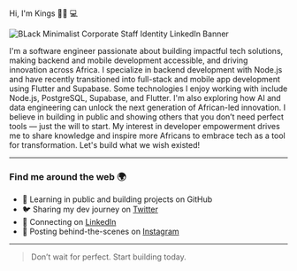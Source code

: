 Hi, I'm Kings 👋🏽 💻

![BLack Minimalist Corporate Staff Identity LinkedIn Banner](https://github.com/user-attachments/assets/4dc996a2-2f61-4844-9b2b-98babdc63104)

I'm a software engineer passionate about building impactful tech solutions, making backend and mobile development accessible, and driving innovation across Africa. I specialize in backend development with Node.js and have recently transitioned into full-stack and mobile app development using Flutter and Supabase.
Some technologies I enjoy working with include Node.js, PostgreSQL, Supabase, and Flutter. I'm also exploring how AI and data engineering can unlock the next generation of African-led innovation. I believe in building in public and showing others that you don’t need perfect tools — just the will to start.
My interest in developer empowerment drives me to share knowledge and inspire more Africans to embrace tech as a tool for transformation. Let's build what we wish existed!

---

### Find me around the web 🌍

- 🚀 Learning in public and building projects on GitHub  
- 🐦 Sharing my dev journey on [Twitter](https://twitter.com/YOUR_HANDLE)  
- 💼 Connecting on [LinkedIn](https://linkedin.com/in/kings-oduah)  
- 📸 Posting behind-the-scenes on [Instagram](https://instagram.com/YOUR_HANDLE)

---

> Don’t wait for perfect. Start building today.
